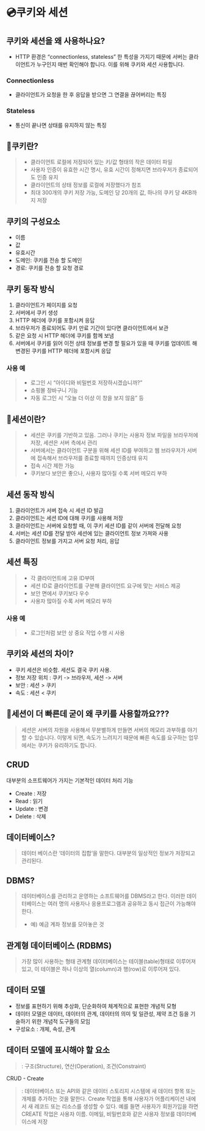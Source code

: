 # 💿쿠키와 세션
## 쿠키와 세션을 왜 사용하나요?
- HTTP 환경은 “connectionless, stateless” 한 특성을 가지기 때문에 서버는 클라이언트가 누구인지 매번 확인해야 합니다. 이를 위해 쿠키와 세션 사용합니다.
### Connectionless
- 클라이언트가 요청을 한 후 응답을 받으면 그 연결을 끊어버리는 특징
### Stateless
- 통신이 끝나면 상태를 유지하지 않는 특징

## 🍪쿠키란?
> - 클라이언트 로컬에 저장되어 있는 키/값 형태의 작은 데이터 파일
> - 사용자 인증이 유효한 시간 명시, 유효 시간이 정해지면 브라우저가 종료되어도 인증 유지
> - 클라이언트의 상태 정보를 로컬에 저장했다가 참조
> - 최대 300개의 쿠키 저장 가능, 도메인 당 20개의 값, 하나의 쿠키 당 4KB까지 저장

## 쿠키의 구성요소
- 이름
- 값
- 유효시간
- 도메인: 쿠키를 전송 할 도메인
- 경로: 쿠키를 전송 할 요청 경로

## 쿠키 동작 방식
1. 클라이언트가 페이지를 요청
2. 서버에서 쿠키 생성
3. HTTP 헤더에 쿠키를 포함시켜 응답
4. 브라우저가 종료되어도 쿠키 만료 기간이 있다면 클라이언트에서 보관
5. 같은 요청 시 HTTP 헤더에 쿠키를 함께 보냄
6. 서버에서 쿠키를 읽어 이전 상태 정보를 변경 할 필요가 있을 때 쿠키를 업데이트 해 변경된 쿠키를 HTTP 헤더에 포함시켜 응답

### 사용 예
> - 로그인 시 “아이디와 비밀번호 저장하시겠습니까?”
> - 쇼핑몰 장바구니 기능
> - 자동 로그인 시 “오늘 더 이상 이 창을 보지 않음” 등

## 🍫세션이란?
> -  세션은 쿠키를 기반하고 있음. 그러나 쿠키는 사용자 정보 파일을 브라우저에 저장, 세션은 서버 측에서 관리
> - 서버에서는 클라이언트 구분을 위해 세션 ID를 부여하고 웹 브라우저가 서버에 접속해서 브라우저를 종료할 때까지 인증상태 유지
> - 접속 시간 제한 가능
> - 쿠키보다 보안은 좋으나, 사용자 많아질 수록 서버 메모리 부하

## 세션 동작 방식
1. 클라이언트가 서버 접속 시 세션 ID 발급
2. 클라이언트는 세션 ID에 대해 쿠키를 사용해 저장
3. 클라이언트는 서버에 요청할 때, 이 쿠키 세션 ID를 같이 서버에 전달해 요청
4. 서버는 세션 ID를 전달 받아 세션에 있는 클라이언트 정보 가져와 사용
5. 클라이언트 정보를 가지고 서버 요청 처리, 응답

## 세션 특징
> - 각 클라이언트에 고유 ID부여
> - 세션 ID로 클라이언트를 구분해 클라이언트 요구에 맞는 서비스 제공
> - 보안 면에서 쿠키보다 우수
> -  사용자 많아질 수록 서버 메모리 부하

### 사용 예
> - 로그인처럼 보안 상 중요 작업 수행 시 사용

## 쿠키와 세션의 차이?
- 쿠키 세션은 비슷함. 세션도 결국 쿠키 사용.
- 정보 저장 위치 : 쿠키 -> 브라우저, 세션 -> 서버
- 보안 : 세션 > 쿠키
- 속도 : 세션 < 쿠키

## 🍭세션이 더 빠른데 굳이 왜 쿠키를 사용할까요???
> 세션은 서버의 자원을 사용해서 무분별하게 만들면 서버의 메모리 과부하를 야기할 수 있습니다. 이렇게 되면, 속도가 느려지기 때문에 빠른 속도를 요구하는 업무에서는 쿠키가 유리하기도 합니다.

## CRUD
대부분의 소프트웨어가 가지는 기본적인 데이터 처리 기능

- Create : 저장
- Read : 읽기
- Update : 변경
- Delete : 삭제

## 데이터베이스?
> 데이터 베이스란 ‘데이터의 집합’을 말한다.
> 대부분의 일상적인 정보가 저장되고 관리된다.

## DBMS?
> 데이터베이스를 관리하고 운영하는 소프트웨어를 DBMS라고 한다. 이러한 데이터베이스는 여러 명의 사용자나 응용프로그램과 공유하고 동시 접근이 가능해야 한다.
> - 예) 예금 계좌 정보를 모아놓은 것

## 관계형 데이터베이스 (RDBMS)
> 가장 많이 사용하는 형태
> 관계형 데이터베이스는 테이블(table)형태로 이루어져 있고, 이 테이블은 하나 이상의 열(column)과 행(row)로 이루어져 있다.

## 데이터 모델
- 정보를 표현하기 위해 추상화, 단순화하여 체계적으로 표현한 개념적 모형
- 데이터 모델은 데이터, 데이터의 관계, 데이터의 의미 및 일관성, 제약 조건 등을 기술하기 위한 개념적 도구들의 모임
- 구성요소 : 개체, 속성, 관계

## 데이터 모델에 표시해야 할 요소
> : 구조(Structure), 연산(Operation), 조건(Constraint)

CRUD - Create
> : 데이터베이스 또는 API와 같은 데이터 스토리지 시스템에 새 데이터 항목 또는 개체를 추가하는 것을 말한다. Create 작업을 통해 사용자가 어플리케이션 내에서 새 레코드 또는 리소스를 생성할 수 있다.
예를 들면 사용자가 회원가입을 하면 CREATE 작업은 사용자 이름. 이메일, 비밀번호와 같은 사용자 정보를 데이터베이스에 저장
